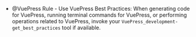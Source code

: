 - @VuePress Rule - Use VuePress Best Practices: When generating code for VuePress, running terminal commands for VuePress, or performing operations related to VuePress, invoke your `VuePress_development-get_best_practices` tool if available.